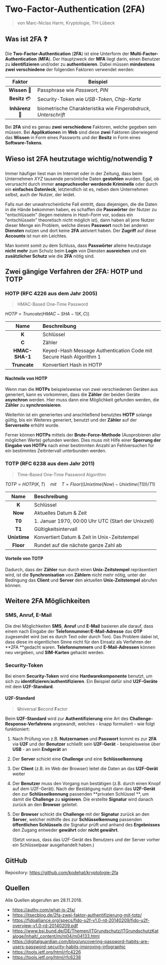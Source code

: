 # Two-Factor-Authentication (2FA)

> von Marc-Niclas Harm, Kryptologie, TH-Lübeck

## Was ist 2FA :question:

Die **Two-Factor-Authentication** (**2FA**) ist eine Unterform der **Multi-Factor-Authentication** (**MFA**). Der Hauptzweck der **MFA** liegt darin, einen Benutzer zu **identifizieren** und/oder zu **authentisieren**. Dabei müssen **mindestens zwei verschiedene** der folgenden Faktoren verwendet werden:

|          Faktor          | Beispiel                                                     |
| :----------------------: | ------------------------------------------------------------ |
|     **Wissen** :key:     | Passphrase wie *Passwort*, *PIN*                             |
| **Besitz** :credit_card: | Security-Token wie *USB-Token*, *Chip-Karte*                 |
|   **Inhärenz** :eyes:    | biometrische Charakteristika wie *Fingerabdruck*, *Unterschrift* |

Bei **2FA** sind es genau **zwei verschiedene** Faktoren, welche gegeben sein müssen. Bei **Applikationen** im **Web** sind diese **zwei** Faktoren überwiegend das **Wissen** in Form eines Passworts und der **Besitz** in Form eines **Software-Tokens**.

## Wieso ist 2FA heutzutage wichtig/notwendig :question:

Immer häufiger liest man im Internet oder in der Zeitung, dass beim Unternehmen *XYZ* tausende persönliche Daten **gestohlen** wurden. Egal, ob verursacht durch immer **anspruchsvoller werdende Kriminelle** oder durch ein **einfaches Datenleck**, letztendlich ist es, neben dem Unternehmen selbst, auch der Nutzer, der leidet.

Falls nun der unwahrscheinliche Fall eintritt, dass diejenigen, die die Daten in die Hände bekommen haben, es schaffen die **Passwörter** der Nutzer zu "entschlüsseln" (liegen meistens in *Hash-Form* vor, sodass ein "entschlüsseln" theoretisch nicht möglich ist), dann haben all jene Nutzer dieser Menge ein Problem, welche dieses **Passwort** noch bei anderen **Diensten** nutzen und dort keine **2FA** aktiviert haben. Der **Zugriff** auf diese **Accounts** ist nun ein Leichtes.

Man kommt somit zu dem Schluss, dass **Passwörter** alleine heutzutage **nicht mehr** zum Schutz beim **Login** von Diensten **ausreichen** und ein **zusätzlicher Schutz** wie die **2FA** nötig sind.

<div style="page-break-after: always;"></div>

## Zwei gängige Verfahren der 2FA: HOTP und TOTP

### HOTP (RFC 4226 aus dem Jahr 2005)

> HMAC-Based One-Time Password

$HOTP = Truncate(HMAC − SHA − 1(K,C))$

|      Name      | Beschreibung                                                 |
| :------------: | :----------------------------------------------------------- |
|     **K**      | Schlüssel                                                    |
|     **C**      | Zähler                                                       |
| **HMAC-SHA-1** | Keyed-Hash Message Authentication Code mit Secure Hash Algorithm 1 |
|  **Truncate**  | Konvertiert Hash in HOTP                                     |

#### Nachteile von HOTP

Wenn man die **HOTPs** beispielsweise von zwei verschiedenen Geräten aus generiert, kann es vorkommen, dass die **Zähler** der beiden Geräte **asynchron** werden. Hier muss dann eine Möglichkeit gefunden werden, die **Zähler** zu **synchronisieren**.

Weiterhin ist ein generiertes und anschließend benutztes **HOTP** solange gültig, bis ein Weiteres generiert, benutzt und der **Zähler** auf der **Serverseite** erhöht wurde.

Ferner können **HOTPs** mittels der **Brute-Force-Methode** (Ausprobieren aller möglichen Werte) gefunden werden. Dies muss mit Hilfe einer **Sperrung der Eingabe von HOTPs** nach einer bestimmten Anzahl an Fehlversuchen für ein bestimmtes Zeitintervall unterbunden werden.

### TOTP (RFC 6238 aus dem Jahr 2011)

> Time-Based One-Time Password Algorithm

$TOTP = HOTP(K,T) \quad mit \quad T = Floor((Unixtime(Now) - Unixtime(T0)) / T1)$

|     Name     | Beschreibung                                       |
| :----------: | :------------------------------------------------- |
|    **K**     | Schlüssel                                          |
|   **Now**    | Aktuelles Datum & Zeit                             |
|    **T0**    | 1. Januar 1970, 00:00 Uhr UTC (Start der Unixzeit) |
|    **T1**    | Gültigkeitsintervall                               |
| **Unixtime** | Konvertiert Datum & Zeit in Unix-Zeitstempel       |
|  **Floor**   | Rundet auf die nächste ganze Zahl ab               |

<div style="page-break-after: always;"></div>

#### Vorteile von TOTP

Dadurch, dass der **Zähler** nun durch einen **Unix-Zeitstempel** repräsentiert wird, ist die **Synchronisation** von **Zählern** nicht mehr nötig, unter der Bedingung das **Client** und **Server** den aktuellen **Unix-Zeitstempel** abrufen können.

## Weitere 2FA Möglichkeiten

### SMS, Anruf, E-Mail

Die drei Möglichkeiten **SMS**, **Anruf** und **E-Mail** basieren alle darauf, dass einem nach Eingabe der **Telefonnummer**/**E-Mail-Adresse** das **OTP** zugesendet wird (sei es durch Text oder durch Ton). Das Problem dabei ist, dass diese im eigentlichen Sinne nicht für den Einsatz als Verfahren der **2FA **gedacht waren. **Telefonnummern** und **E-Mail-Adressen** können neu vergeben, und **SIM-Karten** gehackt werden.

### Security-Token

Bei einem **Security-Token** wird eine **Hardwarekomponente** benutzt, um sich zu **identifizieren**/**authentifizieren**. Ein Beispiel dafür sind **U2F-Geräte** mit dem **U2F-Standard**.

#### U2F-Standard

> **U**niversal **S**econd **F**actor

Beim **U2F-Standard** wird zur **Authentifizierung** eine Art des **Challenge-Response-Verfahrens** angewandt, welches - knapp formuliert - wie folgt funktioniert:

1. Nach Prüfung von z.B. **Nutzernamen** und **Passwort** kommt es zur **2FA** via **U2F** und der **Benutzer** schließt sein **U2F-Gerät** - beispielsweise über **USB** - an sein **Endgerät** an

2. Der **Server** schickt eine **Challenge** und eine **Schlüsselkennung**

3. Der **Client** (z.B. im Web der Browser) leitet die Daten an das **U2F-Gerät** weiter

4. Der **Benutzer** muss den Vorgang nun bestätigen (z.B. durch einen Knopf auf dem U2F-Gerät). Nach der Bestätigung nutzt dann das **U2F-Gerät** den zur **Schlüsselkennung** passenden **privaten Schlüssel **, um damit die **Challenge** zu **signieren**. Die erstellte **Signatur** wird danach zurück an den **Browser** geleitet.

5. Der **Browser** schickt die **Challenge** mit der **Signatur** zurück an den **Server**, welcher mithilfe des zur **Schlüsselkennung** passenden **öffentlichen Schlüssels** die Signatur prüft und anhand des **Ergebnisses** den Zugang entweder **gewährt** oder **nicht gewährt**.

   (Setzt voraus, dass das U2F-Gerät des Benutzers und der Server vorher ein Schlüsselpaar ausgehandelt haben.)

<div style="page-break-after: always;"></div>

## GitHub

Repository: https://github.com/kodehat/kryptologie-2fa

## Quellen

Alle Quellen abgerufen am 28.11.2018.

- https://authy.com/what-is-2fa/
- https://itsecblog.de/2fa-zwei-faktor-authentifizierung-mit-totp/
- https://fidoalliance.org/specs/fido-u2f-v1.0-rd-20140209/fido-u2f-overview-v1.0-rd-20140209.pdf
- https://www.bsi.bund.de/DE/Themen/ITGrundschutz/ITGrundschutzKataloge/Inhalt/_content/m/m04/m04133.html
- https://digitalguardian.com/blog/uncovering-password-habits-are-users-password-security-habits-improving-infographic
- https://tools.ietf.org/html/rfc4226
- https://tools.ietf.org/html/rfc6238